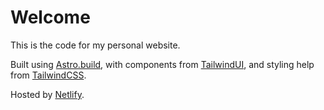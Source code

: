 # Welcome
This is the code for my personal website. 

Built using [Astro.build](https://astro.build), with components from [TailwindUI](https://tailwindui.com), and styling help from [TailwindCSS](https://tailwindcss.com).

Hosted by [Netlify](https://www.netlify.com/). 